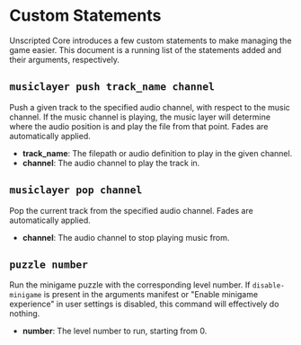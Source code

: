 # Custom Statements

Unscripted Core introduces a few custom statements to make managing the game easier. This document is a running list of the statements added and their arguments, respectively.

## `musiclayer push track_name channel`

Push a given track to the specified audio channel, with respect to the music channel. If the music channel is playing, the music layer will determine where the audio position is and play the file from that point. Fades are automatically applied.

- **track_name**: The filepath or audio definition to play in the given channel.
- **channel**: The audio channel to play the track in.

## `musiclayer pop channel`

Pop the current track from the specified audio channel. Fades are automatically applied.

- **channel**: The audio channel to stop playing music from.

## `puzzle number`

Run the minigame puzzle with the corresponding level number. If `disable-minigame` is present in the arguments manifest or "Enable minigame experience" in user settings is disabled, this command will effectively do nothing.

- **number**: The level number to run, starting from 0.

